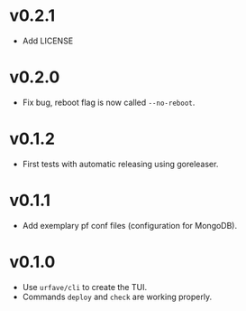 # v0.2.1
* Add LICENSE

# v0.2.0
* Fix bug, reboot flag is now called `--no-reboot`.

# v0.1.2
* First tests with automatic releasing using goreleaser.

# v0.1.1
* Add exemplary pf conf files (configuration for MongoDB).

# v0.1.0
* Use `urfave/cli` to create the TUI.
* Commands `deploy` and `check` are working properly.

